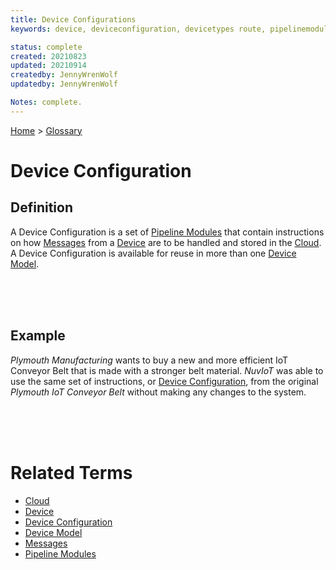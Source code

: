 ```yaml
---
title: Device Configurations
keywords: device, deviceconfiguration, devicetypes route, pipelinemodules

status: complete
created: 20210823
updated: 20210914
createdby: JennyWrenWolf
updatedby: JennyWrenWolf

Notes: complete. 
---
```

[Home](../Index.md) > [Glossary](./Index.md)

# Device Configuration
## Definition
A Device Configuration is a set of [Pipeline Modules](./Glossary/PipelineModules.md) that contain instructions on how [Messages](./Glossary/Message.md) from a [Device](./Glossary/Device.md) are to be handled and stored in the [Cloud](./Glossary/Cloud.md). A Device Configuration is available for reuse in more than one [Device Model](./Glossary/DeviceModel.md).

<br>
<br>
<br>

## Example
*Plymouth Manufacturing* wants to buy a new and more efficient IoT Conveyor Belt that is made with a stronger belt material. *NuvIoT* was able to use the same set of instructions, or [Device Configuration](./Glossary/DeviceConfiguration.md), from the original *Plymouth IoT Conveyor Belt* without making any changes to the system.

<br>
<br>
<br>

# Related Terms
- [Cloud](./Glossary/Cloud.md)
- [Device](./Glossary/Device.md)
- [Device Configuration](./Glossary/DeviceConfiguration.md)
- [Device Model](./Glossary/DeviceModel.md)
- [Messages](./Glossary/Message.md)
- [Pipeline Modules](./Glossary/PipelineModules.md)
